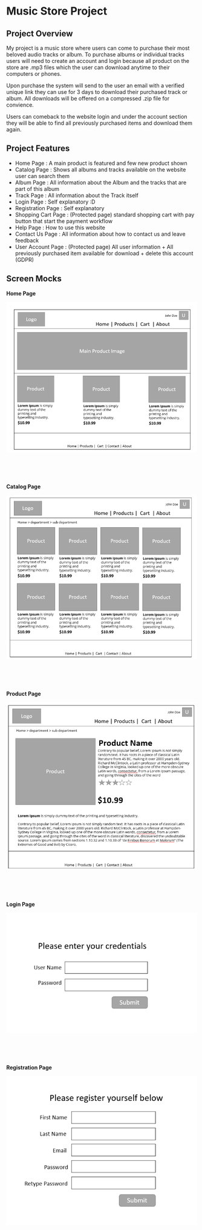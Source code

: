 # Music Store Project 

## Project Overview 

My project is a music store where users can come to purchase their most beloved audio tracks or album. To purchase albums or individual tracks users will need to create an account and login because all product on the store are .mp3 files which the user can download anytime to their computers or phones. 

Upon purchase the system will send to the user an email with a verified unique link they can use for 3 days to download their purchased track or album. All downloads will be offered on a compressed .zip file for convience. 

Users can comeback to the website login and under the account section they will be able to find all previously purchased items and download them again. 

## Project Features 

- Home Page : A main product is featured and few new product shown 
- Catalog Page : Shows all albums and tracks available on the website user can search them 
- Album Page : All information about the Album and the tracks that are part of this album
- Track Page : All information about the Track itself 
- Login Page : Self explanatory :D
- Registration Page : Self explanatory 
- Shopping Cart Page : (Protected page) standard shopping cart with pay button that start the payment workflow 
- Help Page : How to use this website 
- Contact Us Page : All information about how to contact us and leave feedback 
- User Account Page : (Protected page) All user information + All previously purchased item available for download + delete this account (GDPR)

## Screen Mocks 

**Home Page**

<img src="./home_page.png">

<br/><br/><br/>

**Catalog Page**

<img src="./catalog_page.png">

<br/><br/><br/>

**Product Page**

<img src="./product_page.png">

<br/><br/><br/>

**Login Page**

<img src="./login_page.png">

<br/><br/><br/>

**Registration Page**

<img src="./registration_page.png">
